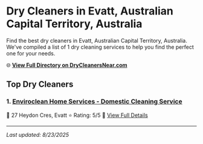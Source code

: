 # Dry Cleaners in Evatt, Australian Capital Territory, Australia

Find the best dry cleaners in Evatt, Australian Capital Territory, Australia. We've compiled a list of 1 dry cleaning services to help you find the perfect one for your needs.

🌐 **[View Full Directory on DryCleanersNear.com](https://drycleanersnear.com/city/Australia/Australian%20Capital%20Territory/Evatt)**

## Top Dry Cleaners

### 1. [Enviroclean Home Services - Domestic Cleaning Service](https://drycleanersnear.com/dryCleaner/68a289d0e025a3a8d28d3db3/enviroclean-home-services-domestic-cleaning-service)
📍 27 Heydon Cres, Evatt
⭐ Rating: 5/5
🔗 [View Full Details](https://drycleanersnear.com/dryCleaner/68a289d0e025a3a8d28d3db3/enviroclean-home-services-domestic-cleaning-service)


---

*Last updated: 8/23/2025*
